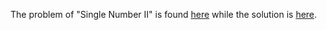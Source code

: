 The problem of "Single Number II" is found [here](https://leetcode.com/problems/single-number-ii/description/) while the solution is [here](https://github.com/aurimas13/Solutions-To-Problems/blob/main/LeetCode/Java%20Solutions/Single%20Number%20II/single.java).